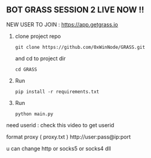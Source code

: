 ## BOT GRASS SESSION 2 LIVE NOW !!

NEW USER TO JOIN : https://app.getgrass.io

1. clone project repo
   ```
   git clone https://github.com/0xWinNode/GRASS.git
   ```
   and cd to project dir
   ```
   cd GRASS
   ```
2. Run
   ```
   pip install -r requirements.txt
   ```
3. Run
   ```
   python main.py
   ```

need userid : check this video to get userid

format proxy ( proxy.txt )
http://user:pass@ip:port 

u can change http or socks5 or socks4 dll 
